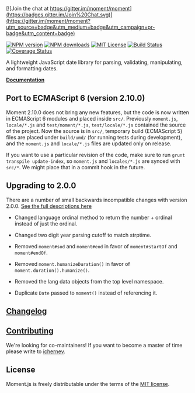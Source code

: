 [![Join the chat at https://gitter.im/moment/moment](https://badges.gitter.im/Join%20Chat.svg)](https://gitter.im/moment/moment?utm_source=badge&utm_medium=badge&utm_campaign=pr-badge&utm_content=badge)

[![NPM version][npm-version-image]][npm-url] [![NPM downloads][npm-downloads-image]][npm-url] [![MIT License][license-image]][license-url] [![Build Status][travis-image]][travis-url]
[![Coverage Status](https://coveralls.io/repos/moment/moment/badge.svg?branch=develop)](https://coveralls.io/r/moment/moment?branch=develop)

A lightweight JavaScript date library for parsing, validating, manipulating, and formatting dates.

**[Documentation](https://momentjs.com/docs/)**

## Port to ECMAScript 6 (version 2.10.0)

Moment 2.10.0 does not bring any new features, but the code is now written in
ECMAScript 6 modules and placed inside `src/`. Previously `moment.js`, `locale/*.js` and
`test/moment/*.js`, `test/locale/*.js` contained the source of the project. Now
the source is in `src/`, temporary build (ECMAScript 5) files are placed under
`build/umd/` (for running tests during development), and the `moment.js` and
`locale/*.js` files are updated only on release.

If you want to use a particular revision of the code, make sure to run
`grunt transpile update-index`, so `moment.js` and `locales/*.js` are synced
with `src/*`. We might place that in a commit hook in the future.

## Upgrading to 2.0.0

There are a number of small backwards incompatible changes with version 2.0.0. [See the full descriptions here](https://gist.github.com/timrwood/e72f2eef320ed9e37c51#backwards-incompatible-changes)

 * Changed language ordinal method to return the number + ordinal instead of just the ordinal.

 * Changed two digit year parsing cutoff to match strptime.

 * Removed `moment#sod` and `moment#eod` in favor of `moment#startOf` and `moment#endOf`.

 * Removed `moment.humanizeDuration()` in favor of `moment.duration().humanize()`.

 * Removed the lang data objects from the top level namespace.

 * Duplicate `Date` passed to `moment()` instead of referencing it.

## [Changelog](https://github.com/moment/moment/blob/develop/CHANGELOG.md)

## [Contributing](https://github.com/moment/moment/blob/develop/CONTRIBUTING.md)

We're looking for co-maintainers! If you want to become a master of time please
write to [ichernev](https://github.com/ichernev).

## License

Moment.js is freely distributable under the terms of the [MIT license](https://github.com/moment/moment/blob/develop/LICENSE).

[license-image]: https://img.shields.io/badge/license-MIT-blue.svg?style=flat
[license-url]: LICENSE

[npm-url]: https://npmjs.org/package/moment
[npm-version-image]: https://img.shields.io/npm/v/moment.svg?style=flat
[npm-downloads-image]: https://img.shields.io/npm/dm/moment.svg?style=flat

[travis-url]: https://travis-ci.org/moment/moment
[travis-image]: https://img.shields.io/travis/moment/moment/develop.svg?style=flat

